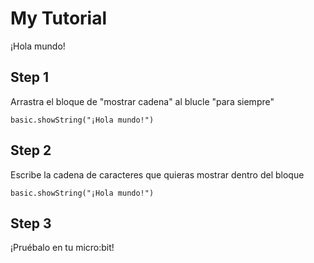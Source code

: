 # My Tutorial

¡Hola mundo!

## Step 1

Arrastra el bloque de "mostrar cadena" al blucle "para siempre"
```blocks
basic.showString("¡Hola mundo!")
```

## Step 2

Escribe la cadena de caracteres que quieras mostrar dentro del bloque

```blocks
basic.showString("¡Hola mundo!")
```    

## Step 3

¡Pruébalo en tu micro:bit!